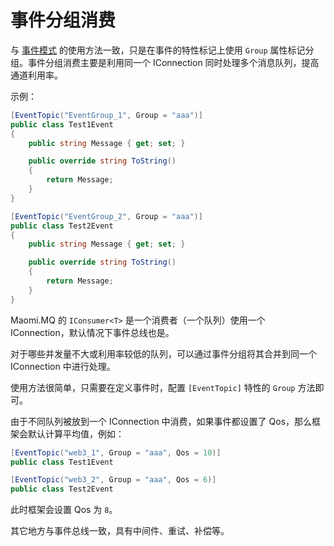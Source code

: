 # 事件分组消费

与 [事件模式](2.2.eventbus.md) 的使用方法一致，只是在事件的特性标记上使用 `Group` 属性标记分组。事件分组消费主要是利用同一个 IConnection 同时处理多个消息队列，提高通道利用率。

示例：

```csharp
[EventTopic("EventGroup_1", Group = "aaa")]
public class Test1Event
{
	public string Message { get; set; }

	public override string ToString()
	{
		return Message;
	}
}

[EventTopic("EventGroup_2", Group = "aaa")]
public class Test2Event
{
	public string Message { get; set; }

	public override string ToString()
	{
		return Message;
	}
}
```



Maomi.MQ 的 `IConsumer<T>` 是一个消费者（一个队列）使用一个 IConnection，默认情况下事件总线也是。

对于哪些并发量不大或利用率较低的队列，可以通过事件分组将其合并到同一个 IConnection 中进行处理。



使用方法很简单，只需要在定义事件时，配置 `[EventTopic]` 特性的 `Group` 方法即可。



由于不同队列被放到一个 IConnection 中消费，如果事件都设置了 Qos，那么框架会默认计算平均值，例如：

```csharp
[EventTopic("web3_1", Group = "aaa", Qos = 10)]
public class Test1Event

[EventTopic("web3_2", Group = "aaa", Qos = 6)]
public class Test2Event
```



此时框架会设置 Qos 为 `8`。

其它地方与事件总线一致，具有中间件、重试、补偿等。